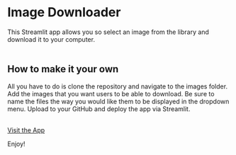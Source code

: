 # Image Downloader

This Streamlit app allows you so select an image from the library and download it to your computer. 
<br>
<br>

## How to make it your own
All you have to do is clone the repository and navigate to the images folder.  Add the images that you want users to be able to download.  Be sure to name the files the way you would like them to be displayed in the dropdown menu.  Upload to your GitHub and deploy the app via Streamlit.  
<br>

[Visit the App](https://share.streamlit.io/brianwetzel/image_downloader/main/image_downloader.py)


Enjoy!
